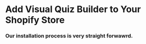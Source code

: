 # Add Visual Quiz Builder to Your Shopify Store

### Our installation process is very straight forwawrd. 